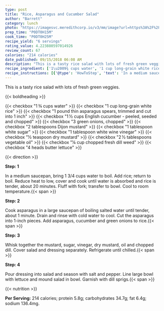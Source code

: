 ```yaml
---
type: post
title: "Rice, Asparagus and Cucumber Salad"
author: "Barrett"
category: lunch
photo: "https://imagesvc.meredithcorp.io/v3/mm/image?url=https%3A%2F%2Fimages.media-allrecipes.com%2Fuserphotos%2F22193.jpg"
prep_time: "P0DT0H15M"
cook_time: "P0DT0H25M"
recipe_yield: "6 servings"
rating_value: 4.223880597014926
review_count: 67
calories: "214 calories"
date_published: 09/15/2018 06:08 AM
description: "This is a tasty rice salad with lots of fresh green veggies."
recipe_ingredient: ['1\u2009¾ cups water', '1 cup long-grain white rice', '1 pound thin asparagus spears, trimmed and cut into 1 inch', '1\u2009½ cups English cucumber - peeled, seeded and chopped', '3 green onions, chopped', '2 tablespoons Dijon mustard', '1 tablespoon white sugar', '1 tablespoon white wine vinegar', '½ teaspoon dry mustard', '2\u2009½ tablespoons vegetable oil', '¼ cup chopped fresh dill weed', '4 heads butter lettuce']
recipe_instructions: [{'@type': 'HowToStep', 'text': 'In a medium saucepan, bring 1 3/4 cups water to boil. Add rice; return to boil. Reduce heat to low, cover and cook until water is absorbed and rice is tender, about 20 minutes. Fluff with fork; transfer to bowl. Cool to room temperature.\n'}, {'@type': 'HowToStep', 'text': 'Cook asparagus in a large saucepan of boiling salted water until tender, about 1 minute. Drain and rinse with cold water to cool. Cut the asparagus into 1-inch pieces. Add asparagus, cucumber and green onions to rice.\n'}, {'@type': 'HowToStep', 'text': 'Whisk together the mustard, sugar, vinegar, dry mustard, oil and chopped dill. Cover salad and dressing separately. Refrigerate until chilled.\n'}, {'@type': 'HowToStep', 'text': 'Pour dressing into salad and season with salt and pepper. Line large bowl with lettuce and mound salad in bowl. Garnish with dill sprigs.\n'}]
---
```


This is a tasty rice salad with lots of fresh green veggies. 

{{< boldheading >}}

{{< checkbox "1 ¾ cups water" >}}
{{< checkbox "1 cup long-grain white rice" >}}
{{< checkbox "1 pound thin asparagus spears, trimmed and cut into 1 inch" >}}
{{< checkbox "1 ½ cups English cucumber - peeled, seeded and chopped" >}}
{{< checkbox "3  green onions, chopped" >}}
{{< checkbox "2 tablespoons Dijon mustard" >}}
{{< checkbox "1 tablespoon white sugar" >}}
{{< checkbox "1 tablespoon white wine vinegar" >}}
{{< checkbox "½ teaspoon dry mustard" >}}
{{< checkbox "2 ½ tablespoons vegetable oil" >}}
{{< checkbox "¼ cup chopped fresh dill weed" >}}
{{< checkbox "4 heads butter lettuce" >}}


{{< direction >}}

**Step: 1**

In a medium saucepan, bring 1 3/4 cups water to boil. Add rice; return to boil. Reduce heat to low, cover and cook until water is absorbed and rice is tender, about 20 minutes. Fluff with fork; transfer to bowl. Cool to room temperature.{{< span >}}

**Step: 2**

Cook asparagus in a large saucepan of boiling salted water until tender, about 1 minute. Drain and rinse with cold water to cool. Cut the asparagus into 1-inch pieces. Add asparagus, cucumber and green onions to rice.{{< span >}}

**Step: 3**

Whisk together the mustard, sugar, vinegar, dry mustard, oil and chopped dill. Cover salad and dressing separately. Refrigerate until chilled.{{< span >}}

**Step: 4**

Pour dressing into salad and season with salt and pepper. Line large bowl with lettuce and mound salad in bowl. Garnish with dill sprigs.{{< span >}}

{{< nutrition >}}

**Per Serving:** 214 calories; protein 5.8g; carbohydrates 34.7g; fat 6.4g; sodium 136.4mg.